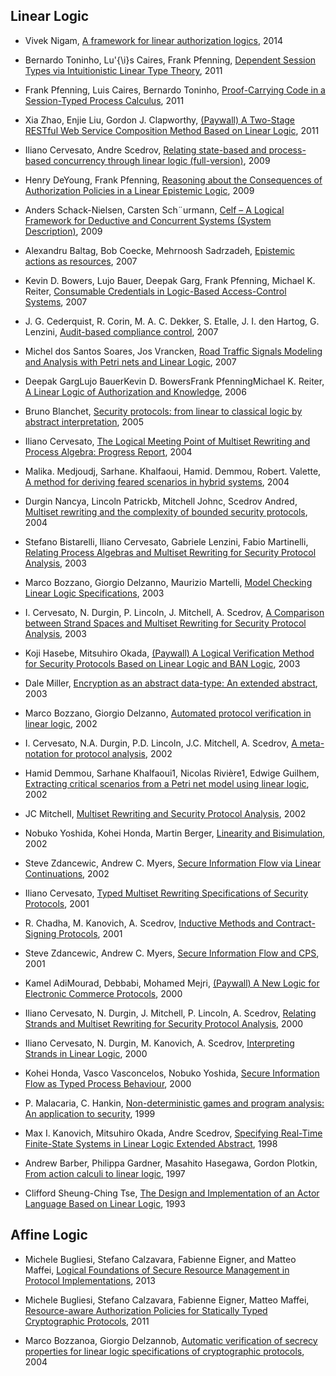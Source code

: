 Linear Logic
------------

- Vivek Nigam, [A framework for linear authorization logics](http://www.sciencedirect.com/science/article/pii/S030439751400111X), 2014

- Bernardo Toninho, Lu\'{\i}s Caires, Frank Pfenning, [Dependent Session Types via Intuitionistic Linear Type Theory](http://repository.cmu.edu/cgi/viewcontent.cgi?article=3708&context=compsci), 2011

- Frank Pfenning, Luis Caires, Bernardo Toninho, [Proof-Carrying Code in a Session-Typed Process Calculus](http://repository.cmu.edu/cgi/viewcontent.cgi?article=3706&context=compsci), 2011

- Xia Zhao,  Enjie Liu,  Gordon J. Clapworthy, [(Paywall) A Two-Stage RESTful Web Service Composition Method Based on Linear Logic](http://ieeexplore.ieee.org/abstract/document/6061100/), 2011

- Iliano Cervesato, Andre Scedrov, [Relating state-based and process-based concurrency through linear logic (full-version)](http://www.sciencedirect.com/science/article/pii/S089054010900100X), 2009

- Henry DeYoung, Frank Pfenning, [Reasoning about the Consequences of Authorization Policies in a Linear Epistemic Logic](http://repository.cmu.edu/cgi/viewcontent.cgi?article=2204&context=compsci), 2009

- Anders Schack-Nielsen, Carsten Sch¨urmann, [Celf – A Logical Framework for Deductive and
Concurrent Systems (System Description)](http://s3.amazonaws.com/academia.edu.documents/30680437/Alessandro_Armando_Automated_Reasoning_4_conf_I.pdf?AWSAccessKeyId=AKIAIWOWYYGZ2Y53UL3A&Expires=1493382889&Signature=ehbJLM9Mq7XsU6%2FGO4nHDH1jgYM%3D&response-content-disposition=inline%3B%20filename%3DIndividual_reuse_in_description_logic_re.pdf#page=331), 2009

- Alexandru Baltag, Bob Coecke, Mehrnoosh Sadrzadeh, [Epistemic actions as resources](https://arxiv.org/pdf/math/0608166.pdf), 2007

- Kevin D. Bowers, Lujo Bauer, Deepak Garg, Frank Pfenning, Michael K. Reiter, [Consumable Credentials in Logic-Based Access-Control Systems](http://www.cs.cmu.edu/afs/cs/Web/People/dg/papers/NDSS07Final.pdf), 2007

- J. G. Cederquist, R. Corin, M. A. C. Dekker, S. Etalle, J. I. den Hartog, G. Lenzini, [Audit-based compliance control](http://eprints.eemcs.utwente.nl/9530/01/fulltext.pdf), 2007

- Michel dos Santos Soares, Jos Vrancken, [Road Traffic Signals Modeling and Analysis with Petri nets and Linear Logic](http://s3.amazonaws.com/academia.edu.documents/45318821/Road_Traffic_Signals_Modeling_and_Analys20160503-19141-1ofssje.pdf?AWSAccessKeyId=AKIAIWOWYYGZ2Y53UL3A&Expires=1493351208&Signature=A33i8cG8aoa3S79Q0YIk4n2Zcn8%3D&response-content-disposition=inline%3B%20filename%3DRoad_Traffic_Signals_Modeling_and_Analys.pdf), 2007

- Deepak GargLujo BauerKevin D. BowersFrank PfenningMichael K. Reiter, [A Linear Logic of Authorization and Knowledge](http://repository.cmu.edu/cgi/viewcontent.cgi?article=2217&context=compsci), 2006

- Bruno Blanchet, [Security protocols: from linear to classical logic by abstract interpretation](http://citeseerx.ist.psu.edu/viewdoc/download?doi=10.1.1.123.7015&rep=rep1&type=pdf), 2005

- Iliano Cervesato, [The Logical Meeting Point of Multiset Rewriting and Process Algebra: Progress Report](http://repository.cmu.edu/cgi/viewcontent.cgi?article=1017&context=compsci), 2004

- Malika. Medjoudj, Sarhane. Khalfaoui, Hamid. Demmou, Robert. Valette, [A method for deriving feared scenarios in hybrid systems](http://valetterobert.free.fr/papers.pri/reliability.pri/esrel04.pdf), 2004

- Durgin Nancya, Lincoln Patrickb, Mitchell Johnc, Scedrov Andred, [Multiset rewriting and the complexity of bounded security protocols](http://www.dtic.mil/cgi-bin/GetTRDoc?AD=ADA572223), 2004

- Stefano Bistarelli, Iliano Cervesato, Gabriele Lenzini, Fabio Martinelli, [Relating Process Algebras and Multiset Rewriting for Security Protocol Analysis](http://repository.cmu.edu/cgi/viewcontent.cgi?article=1029&context=compsci), 2003

- Marco Bozzano, Giorgio Delzanno, Maurizio Martelli, [Model Checking Linear Logic Specifications](https://arxiv.org/pdf/cs/0309003.pdf), 2003

- I. Cervesato, N. Durgin, P. Lincoln, J. Mitchell, A. Scedrov, [A Comparison between Strand Spaces and Multiset Rewriting for Security Protocol Analysis](http://repository.cmu.edu/cgi/viewcontent.cgi?article=1030&context=compsci), 2003

- Koji Hasebe, Mitsuhiro Okada, [(Paywall) A Logical Verification Method for Security Protocols Based on Linear Logic and BAN Logic](https://link.springer.com/chapter/10.1007/3-540-36532-X_24), 2003

- Dale Miller, [Encryption as an abstract data-type: An extended abstract](http://www.sciencedirect.com/science/article/pii/S1571066104808417), 2003

- Marco Bozzano, Giorgio Delzanno, [Automated protocol verification in linear logic](https://pdfs.semanticscholar.org/0e7c/6896fddaddd63ccaa1821cbe9bae080c1b07.pdf), 2002

- I. Cervesato, N.A. Durgin, P.D. Lincoln, J.C. Mitchell, A. Scedrov, [A meta-notation for protocol analysis](http://repository.cmu.edu/cgi/viewcontent.cgi?article=1043&context=compsci), 2002

- Hamid Demmou, Sarhane Khalfaoui1, Nicolas Rivière1, Edwige Guilhem, [Extracting critical scenarios from a Petri net model
using linear logic](https://pdfs.semanticscholar.org/6eef/6f74c212b5b958986290e22ac3c5bcf5762d.pdf), 2002

- JC Mitchell, [Multiset Rewriting and Security Protocol Analysis](http://www.academia.edu/download/30389796/sophie_tison_rewriting_techniques_and_applicati.pdf#page=29), 2002

- Nobuko Yoshida, Kohei Honda, Martin Berger, [Linearity and Bisimulation](http://citeseerx.ist.psu.edu/viewdoc/download?doi=10.1.1.101.7120&rep=rep1&type=pdf), 2002

- Steve Zdancewic, Andrew C. Myers, [Secure Information Flow via Linear Continuations](http://www.cis.upenn.edu/~stevez/papers/ZM02.pdf), 2002

- Iliano Cervesato, [Typed Multiset Rewriting Specifications of Security Protocols](http://www.sciencedirect.com/science/article/pii/S1571066105800350), 2001

- R. Chadha, M. Kanovich, A. Scedrov, [Inductive Methods and Contract-Signing Protocols](http://citeseerx.ist.psu.edu/viewdoc/download?doi=10.1.1.59.1348&rep=rep1&type=pdf), 2001

- Steve Zdancewic, Andrew C. Myers, [Secure Information Flow and CPS](http://citeseerx.ist.psu.edu/viewdoc/download?doi=10.1.1.69.9981&rep=rep1&type=pdf), 2001

- Kamel AdiMourad, Debbabi, Mohamed Mejri, [(Paywall) A New Logic for Electronic Commerce Protocols](https://link.springer.com/chapter/10.1007%2F3-540-45499-3_35?LI=true), 2000

- Iliano Cervesato, N. Durgin, J. Mitchell, P. Lincoln, A. Scedrov, [Relating Strands and Multiset Rewriting for Security Protocol Analysis](http://repository.cmu.edu/cgi/viewcontent.cgi?article=1040&context=compsci), 2000

- Iliano Cervesato, N. Durgin, M. Kanovich, A. Scedrov, [Interpreting Strands in Linear Logic](http://repository.cmu.edu/cgi/viewcontent.cgi?article=1038&context=compsci), 2000

- Kohei Honda, Vasco Vasconcelos, Nobuko Yoshida, [Secure Information Flow as Typed Process Behaviour](http://citeseerx.ist.psu.edu/viewdoc/download?doi=10.1.1.42.5442&rep=rep1&type=pdf), 2000

- P. Malacaria, C. Hankin, [Non-deterministic games and program analysis: An application to security](http://ieeexplore.ieee.org/abstract/document/782639/), 1999

- Max I. Kanovich, Mitsuhiro Okada, Andre Scedrov, [Specifying Real-Time Finite-State Systems in Linear Logic Extended Abstract](http://www.sciencedirect.com/science/article/pii/S1571066105805912), 1998

- Andrew Barber, Philippa Gardner, Masahito Hasegawa, Gordon Plotkin, [From action calculi to linear logic](https://www.era.lib.ed.ac.uk/bitstream/handle/1842/217/ActCalc_LinLog.pdf?sequence=1&isAllowed=y), 1997

- Clifford Sheung-Ching Tse, [The Design and Implementation of an Actor Language Based on Linear Logic](http://www.tseco.com/cliff/mit-msc-thesis.pdf), 1993

Affine Logic
------------

- Michele Bugliesi, Stefano Calzavara, Fabienne Eigner, and Matteo Maffei, [Logical Foundations of Secure Resource Management in Protocol Implementations](http://www.dsi.unive.it/~michele/Papers/post13.pdf), 2013

- Michele Bugliesi, Stefano Calzavara, Fabienne Eigner, Matteo Maffei, [Resource-aware Authorization Policies for Statically Typed Cryptographic Protocols](https://www.sps.cs.uni-saarland.de/affine-spi/resources/long_version_csf.pdf), 2011

- Marco Bozzanoa, Giorgio Delzannob, [Automatic verification of secrecy properties for
linear logic specifications of cryptographic protocols](http://www.sciencedirect.com/science/article/pii/S0747717104000628), 2004